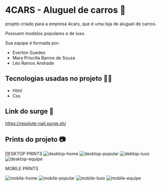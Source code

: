 # 4CARS - Aluguel de carros    :car:

projeto criado para a empresa 4cars, que é uma loja de aluguel de carros.

Possuem modelos populares e de luxo.

Sua equipe é formada por:

* Everton Guedes
* Mara Priscilla Barros de Souza
* Léo Ramos Andrade

## Tecnologias usadas no projeto   :man_technologist:

* Html
* Css

## Link do surge   :link:
https://resolute-nail.surge.sh/


## Prints do projeto    :camera:
DESKTOP PRINTS
![desktop-home](https://user-images.githubusercontent.com/10377511/132071604-d7f81ca6-cfd5-4dfa-a184-d200e2316d03.PNG)
![desktop-popular](https://user-images.githubusercontent.com/10377511/132071617-34368dfd-698b-4e99-98fb-8c141aabe716.PNG)
![dektop-luxo](https://user-images.githubusercontent.com/10377511/132071625-9338d84c-23c6-4dc9-bc08-654c4811dd80.PNG)
![desktop-equipe](https://user-images.githubusercontent.com/10377511/132071633-aaf26ff9-a338-448a-b165-f894de2b2835.PNG)

MOBILE PRINTS

![mobile-home](https://user-images.githubusercontent.com/10377511/132071655-741f96ac-18cc-4bee-b481-11214089ff51.PNG)
![mobile-popular](https://user-images.githubusercontent.com/10377511/132071660-02e8d891-caec-49b8-ba31-1a6608e25e40.PNG)
![mobile-luxo](https://user-images.githubusercontent.com/10377511/132071667-6c62e435-b18d-4231-b67e-a36c1397a779.PNG)
![mobile-equipe](https://user-images.githubusercontent.com/10377511/132071674-8bf6e589-fd0f-436e-8086-8ca68d8e8ef5.PNG)

